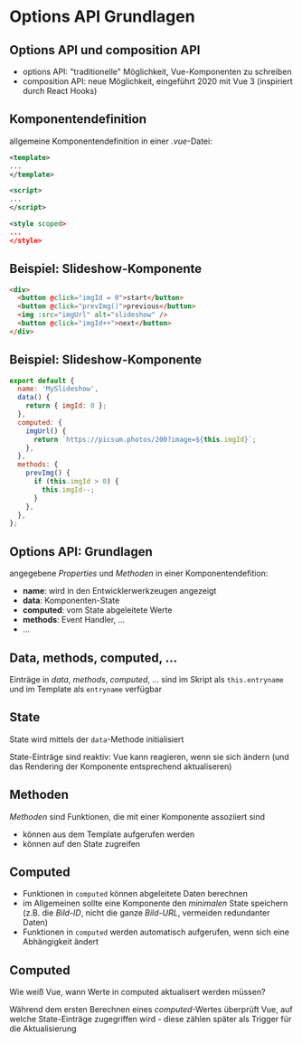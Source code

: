 # Options API Grundlagen

## Options API und composition API

- options API: "traditionelle" Möglichkeit, Vue-Komponenten zu schreiben
- composition API: neue Möglichkeit, eingeführt 2020 mit Vue 3 (inspiriert durch React Hooks)

## Komponentendefinition

allgemeine Komponentendefinition in einer _.vue_-Datei:

```xml
<template>
...
</template>

<script>
...
</script>

<style scoped>
...
</style>
```

## Beispiel: Slideshow-Komponente

```html
<div>
  <button @click="imgId = 0">start</button>
  <button @click="prevImg()">previous</button>
  <img :src="imgUrl" alt="slideshow" />
  <button @click="imgId++">next</button>
</div>
```

## Beispiel: Slideshow-Komponente

```js
export default {
  name: 'MySlideshow',
  data() {
    return { imgId: 0 };
  },
  computed: {
    imgUrl() {
      return `https://picsum.photos/200?image=${this.imgId}`;
    },
  },
  methods: {
    prevImg() {
      if (this.imgId > 0) {
        this.imgId--;
      }
    },
  },
};
```

## Options API: Grundlagen

angegebene _Properties_ und _Methoden_ in einer Komponentendefition:

- **name**: wird in den Entwicklerwerkzeugen angezeigt
- **data**: Komponenten-State
- **computed**: vom State abgeleitete Werte
- **methods**: Event Handler, ...
- ...

## Data, methods, computed, ...

Einträge in _data_, _methods_, _computed_, ... sind im Skript als `this.entryname` und im Template als `entryname` verfügbar

## State

State wird mittels der `data`-Methode initialisiert

State-Einträge sind reaktiv: Vue kann reagieren, wenn sie sich ändern (und das Rendering der Komponente entsprechend aktualiseren)

## Methoden

_Methoden_ sind Funktionen, die mit einer Komponente assoziiert sind

- können aus dem Template aufgerufen werden
- können auf den State zugreifen

## Computed

- Funktionen in `computed` können abgeleitete Daten berechnen
- im Allgemeinen sollte eine Komponente den _minimalen_ State speichern (z.B. die _Bild-ID_, nicht die ganze _Bild-URL_, vermeiden redundanter Daten)
- Funktionen in `computed` werden automatisch aufgerufen, wenn sich eine Abhängigkeit ändert

## Computed

Wie weiß Vue, wann Werte in computed aktualisert werden müssen?

Während dem ersten Berechnen eines _computed_-Wertes überprüft Vue, auf welche State-Einträge zugegriffen wird - diese zählen später als Trigger für die Aktualisierung
